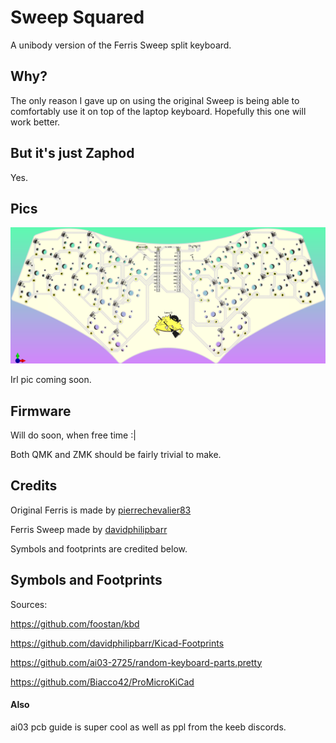 # Sweep Squared
 A unibody version of the Ferris Sweep split keyboard.
 
## Why?
The only reason I gave up on using the original Sweep is being able to comfortably use it on top of the laptop keyboard. Hopefully this one will work better.

## But it's just Zaphod
Yes. 

## Pics
<p align="center">
  <img src="images/render.png" width="512"/>
</p>

Irl pic coming soon.

## Firmware
Will do soon, when free time :|

Both QMK and ZMK should be fairly trivial to make.
 
## Credits
Original Ferris is made by [pierrechevalier83](https://github.com/pierrechevalier83)

Ferris Sweep made by [davidphilipbarr](https://github.com/davidphilipbarr)

Symbols and footprints are credited below.

## Symbols and Footprints
Sources:

https://github.com/foostan/kbd

https://github.com/davidphilipbarr/Kicad-Footprints

https://github.com/ai03-2725/random-keyboard-parts.pretty

https://github.com/Biacco42/ProMicroKiCad

#### Also
ai03 pcb guide is super cool as well as ppl from the keeb discords.